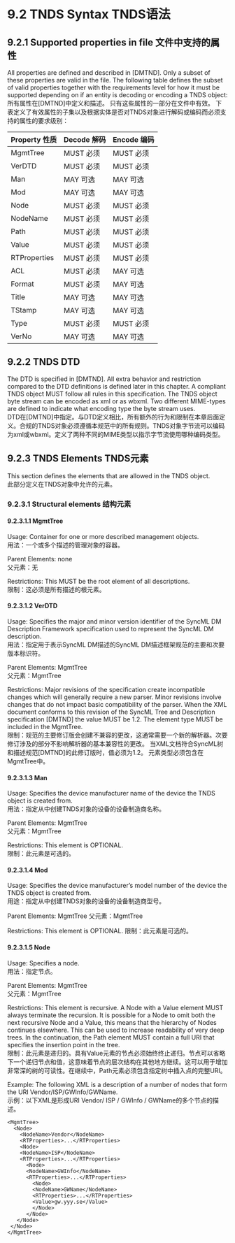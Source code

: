 # 9.2 TNDS Syntax TNDS语法
## 9.2.1 Supported properties in file 文件中支持的属性
All properties are defined and described in [DMTND]. Only a subset of these properties are valid in the file. The following table defines the subset of valid properties together with the requirements level for how it must be supported depending on if an entity is decoding or encoding a TNDS object:<br/>
所有属性在[DMTND]中定义和描述。 只有这些属性的一部分在文件中有效。 下表定义了有效属性的子集以及根据实体是否对TNDS对象进行解码或编码而必须支持的属性的要求级别：

| Property 性质 | Decode 解码 | Encode 编码 |
| -- | -- | -- |
| MgmtTree | MUST 必须| MUST 必须|
| VerDTD | MUST 必须 | MUST 必须 |
| Man | MAY 可选 | MAY 可选  |
| Mod | MAY 可选 | MAY 可选 |
| Node | MUST 必须 | MUST 必须 |
| NodeName | MUST 必须 | MUST 必须 |
| Path | MUST 必须 | MUST 必须 |
| Value| MUST 必须 | MUST 必须 |
| RTProperties | MUST 必须 | MUST 必须 |
| ACL | MUST 必须 | MAY 可选 |
| Format | MUST 必须 | MAY 可选 |
| Title | MAY 可选 | MAY 可选 |
| TStamp | MAY 可选 | MAY 可选 |
| Type | MUST 必须  | MUST 必须  |
| VerNo | MAY 可选 | MAY 可选 |

## 9.2.2 TNDS DTD
The DTD is specified in [DMTND]. All extra behavior and restriction compared to the DTD definitions is defined later in this chapter. A compliant TNDS object MUST follow all rules in this specification. The TNDS object byte stream can be encoded as xml or as wbxml. Two different MIME-types are defined to indicate what encoding type the byte stream uses.<br/>
DTD在[DMTND]中指定。与DTD定义相比，所有额外的行为和限制在本章后面定义。合规的TNDS对象必须遵循本规范中的所有规则。TNDS对象字节流可以编码为xml或wbxml。定义了两种不同的MIME类型以指示字节流使用哪种编码类型。

## 9.2.3 TNDS Elements TNDS元素
This section defines the elements that are allowed in the TNDS object.<br/>
此部分定义在TNDS对象中允许的元素。

### 9.2.3.1 Structural elements 结构元素
#### 9.2.3.1.1 MgmtTree
Usage: Container for one or more described management objects. <br/>
用法：一个或多个描述的管理对象的容器。

Parent Elements: none<br/>
父元素：无

Restrictions: This MUST be the root element of all descriptions.<br/>
限制：这必须是所有描述的根元素。

#### 9.2.3.1.2 VerDTD
Usage: Specifies the major and minor version identifier of the SyncML DM Description Framework specification used to represent the SyncML DM description.<br/>
用法：指定用于表示SyncML DM描述的SyncML DM描述框架规范的主要和次要版本标识符。

Parent Elements: MgmtTree<br/>
父元素：MgmtTree

Restrictions: Major revisions of the specification create incompatible changes which will generally require a new parser. Minor revisions involve changes that do not impact basic compatibility of the parser. When the XML document conforms to this revision of the SyncML Tree and Description specification [DMTND] the value MUST be 1.2. The element type MUST be included in the MgmtTree.<br/>
限制：规范的主要修订版会创建不兼容的更改，这通常需要一个新的解析器。次要修订涉及的部分不影响解析器的基本兼容性的更改。 当XML文档符合SyncML树和描述规范[DMTND]的此修订版时，值必须为1.2。 元素类型必须包含在MgmtTree中。

#### 9.2.3.1.3 Man
Usage: Specifies the device manufacturer name of the device the TNDS object is created from. <br/>
用法：指定从中创建TNDS对象的设备的设备制造商名称。 

Parent Elements: MgmtTree<br/>
父元素：MgmtTree

Restrictions: This element is OPTIONAL.<br/>
限制：此元素是可选的。

#### 9.2.3.1.4 Mod
Usage: Specifies the device manufacturer’s model number of the device the TNDS object is created from. <br/>
用途：指定从中创建TNDS对象的设备的设备制造商型号。

Parent Elements: MgmtTree
父元素：MgmtTree

Restrictions: This element is OPTIONAL.
限制：此元素是可选的。

#### 9.2.3.1.5 Node
Usage: Specifies a node. <br/>
用法：指定节点。

Parent Elements: MgmtTree<br/>
父元素：MgmtTree

Restrictions: This element is recursive. A Node with a Value element MUST always terminate the recursion. It is possible for a Node to omit both the next recursive Node and a Value, this means that the hierarchy of Nodes continues elsewhere. This can be used to increase readability of very deep trees. In the continuation, the Path element MUST contain a full URI that specifies the insertion point in the tree.<br/>
限制：此元素是递归的。具有Value元素的节点必须始终终止递归。节点可以省略下一个递归节点和值，这意味着节点的层次结构在其他地方继续。这可以用于增加非常深的树的可读性。在继续中，Path元素必须包含指定树中插入点的完整URI。

Example: The following XML is a description of a number of nodes that form the URI Vendor/ISP/GWInfo/GWName.<br/>
示例：以下XML是形成URI Vendor/ ISP / GWInfo / GWName的多个节点的描述。
```
<MgmtTree> 
  <Node>
    <NodeName>Vendor</NodeName> 
    <RTProperties>...</RTProperties> 
    <Node>
    <NodeName>ISP</NodeName> 
    <RTProperties>...</RTProperties> 
      <Node>
      <NodeName>GWInfo</NodeName> 
      <RTProperties>...</RTProperties> 
        <Node>
        <NodeName>GWName</NodeName> 
        <RTProperties>...</RTProperties> 
        <Value>gw.yyy.se</Value>
        </Node> 
      </Node>
   </Node>
 </Node> 
</MgmtTree>
```